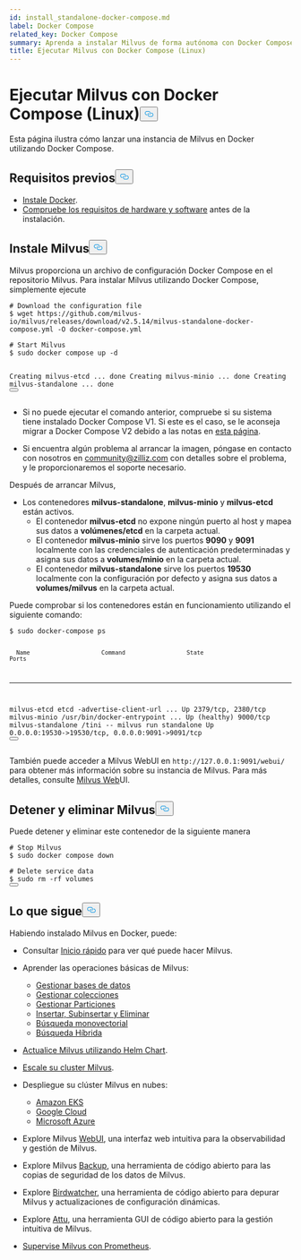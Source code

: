 ```yaml
---
id: install_standalone-docker-compose.md
label: Docker Compose
related_key: Docker Compose
summary: Aprenda a instalar Milvus de forma autónoma con Docker Compose.
title: Ejecutar Milvus con Docker Compose (Linux)
---
```

<h1 id="Run-Milvus-with-Docker-Compose-Linux" class="common-anchor-header">Ejecutar Milvus con Docker Compose (Linux)<button data-href="#Run-Milvus-with-Docker-Compose-Linux" class="anchor-icon" translate="no">
      <svg translate="no"
        aria-hidden="true"
        focusable="false"
        height="20"
        version="1.1"
        viewBox="0 0 16 16"
        width="16"
      >
        <path
          fill="#0092E4"
          fill-rule="evenodd"
          d="M4 9h1v1H4c-1.5 0-3-1.69-3-3.5S2.55 3 4 3h4c1.45 0 3 1.69 3 3.5 0 1.41-.91 2.72-2 3.25V8.59c.58-.45 1-1.27 1-2.09C10 5.22 8.98 4 8 4H4c-.98 0-2 1.22-2 2.5S3 9 4 9zm9-3h-1v1h1c1 0 2 1.22 2 2.5S13.98 12 13 12H9c-.98 0-2-1.22-2-2.5 0-.83.42-1.64 1-2.09V6.25c-1.09.53-2 1.84-2 3.25C6 11.31 7.55 13 9 13h4c1.45 0 3-1.69 3-3.5S14.5 6 13 6z"
        ></path>
      </svg>
    </button></h1><p>Esta página ilustra cómo lanzar una instancia de Milvus en Docker utilizando Docker Compose.</p>
<h2 id="Prerequisites" class="common-anchor-header">Requisitos previos<button data-href="#Prerequisites" class="anchor-icon" translate="no">
      <svg translate="no"
        aria-hidden="true"
        focusable="false"
        height="20"
        version="1.1"
        viewBox="0 0 16 16"
        width="16"
      >
        <path
          fill="#0092E4"
          fill-rule="evenodd"
          d="M4 9h1v1H4c-1.5 0-3-1.69-3-3.5S2.55 3 4 3h4c1.45 0 3 1.69 3 3.5 0 1.41-.91 2.72-2 3.25V8.59c.58-.45 1-1.27 1-2.09C10 5.22 8.98 4 8 4H4c-.98 0-2 1.22-2 2.5S3 9 4 9zm9-3h-1v1h1c1 0 2 1.22 2 2.5S13.98 12 13 12H9c-.98 0-2-1.22-2-2.5 0-.83.42-1.64 1-2.09V6.25c-1.09.53-2 1.84-2 3.25C6 11.31 7.55 13 9 13h4c1.45 0 3-1.69 3-3.5S14.5 6 13 6z"
        ></path>
      </svg>
    </button></h2><ul>
<li><a href="https://docs.docker.com/get-docker/">Instale Docker</a>.</li>
<li><a href="/docs/es/v2.5.x/prerequisite-docker.md">Compruebe los requisitos de hardware y software</a> antes de la instalación.</li>
</ul>
<h2 id="Install-Milvus" class="common-anchor-header">Instale Milvus<button data-href="#Install-Milvus" class="anchor-icon" translate="no">
      <svg translate="no"
        aria-hidden="true"
        focusable="false"
        height="20"
        version="1.1"
        viewBox="0 0 16 16"
        width="16"
      >
        <path
          fill="#0092E4"
          fill-rule="evenodd"
          d="M4 9h1v1H4c-1.5 0-3-1.69-3-3.5S2.55 3 4 3h4c1.45 0 3 1.69 3 3.5 0 1.41-.91 2.72-2 3.25V8.59c.58-.45 1-1.27 1-2.09C10 5.22 8.98 4 8 4H4c-.98 0-2 1.22-2 2.5S3 9 4 9zm9-3h-1v1h1c1 0 2 1.22 2 2.5S13.98 12 13 12H9c-.98 0-2-1.22-2-2.5 0-.83.42-1.64 1-2.09V6.25c-1.09.53-2 1.84-2 3.25C6 11.31 7.55 13 9 13h4c1.45 0 3-1.69 3-3.5S14.5 6 13 6z"
        ></path>
      </svg>
    </button></h2><p>Milvus proporciona un archivo de configuración Docker Compose en el repositorio Milvus. Para instalar Milvus utilizando Docker Compose, simplemente ejecute</p>
<pre><code translate="no" class="language-shell"><span class="hljs-meta prompt_"># </span><span class="language-bash">Download the configuration file</span>
<span class="hljs-meta prompt_">$ </span><span class="language-bash">wget https://github.com/milvus-io/milvus/releases/download/v2.5.14/milvus-standalone-docker-compose.yml -O docker-compose.yml</span>
<span class="hljs-meta prompt_">
# </span><span class="language-bash">Start Milvus</span>
<span class="hljs-meta prompt_">$ </span><span class="language-bash"><span class="hljs-built_in">sudo</span> docker compose up -d</span>

Creating milvus-etcd  ... done
Creating milvus-minio ... done
Creating milvus-standalone ... done
<button class="copy-code-btn"></button></code></pre>
<div class="alert note">
<ul>
<li><p>Si no puede ejecutar el comando anterior, compruebe si su sistema tiene instalado Docker Compose V1. Si este es el caso, se le aconseja migrar a Docker Compose V2 debido a las notas en <a href="https://docs.docker.com/compose/">esta página</a>.</p></li>
<li><p>Si encuentra algún problema al arrancar la imagen, póngase en contacto con nosotros en <a href="mailto:community@zilliz.com">community@zilliz.com</a> con detalles sobre el problema, y le proporcionaremos el soporte necesario.</p></li>
</ul>
</div>
<p>Después de arrancar Milvus,</p>
<ul>
<li>Los contenedores <strong>milvus-standalone</strong>, <strong>milvus-minio</strong> y <strong>milvus-etcd</strong> están activos.<ul>
<li>El contenedor <strong>milvus-etcd</strong> no expone ningún puerto al host y mapea sus datos a <strong>volúmenes/etcd</strong> en la carpeta actual.</li>
<li>El contenedor <strong>milvus-minio</strong> sirve los puertos <strong>9090</strong> y <strong>9091</strong> localmente con las credenciales de autenticación predeterminadas y asigna sus datos a <strong>volumes/minio</strong> en la carpeta actual.</li>
<li>El contenedor <strong>milvus-standalone</strong> sirve los puertos <strong>19530</strong> localmente con la configuración por defecto y asigna sus datos a <strong>volumes/milvus</strong> en la carpeta actual.</li>
</ul></li>
</ul>
<p>Puede comprobar si los contenedores están en funcionamiento utilizando el siguiente comando:</p>
<pre><code translate="no" class="language-shell"><span class="hljs-meta prompt_">$ </span><span class="language-bash"><span class="hljs-built_in">sudo</span> docker-compose ps</span>

      Name                     Command                  State                            Ports
--------------------------------------------------------------------------------------------------------------------
milvus-etcd         etcd -advertise-client-url ...   Up             2379/tcp, 2380/tcp
milvus-minio        /usr/bin/docker-entrypoint ...   Up (healthy)   9000/tcp
milvus-standalone   /tini -- milvus run standalone   Up             0.0.0.0:19530-&gt;19530/tcp, 0.0.0.0:9091-&gt;9091/tcp
<button class="copy-code-btn"></button></code></pre>
<p>También puede acceder a Milvus WebUI en <code translate="no">http://127.0.0.1:9091/webui/</code> para obtener más información sobre su instancia de Milvus. Para más detalles, consulte <a href="/docs/es/v2.5.x/milvus-webui.md">Milvus Web</a>UI.</p>
<h2 id="Stop-and-delete-Milvus" class="common-anchor-header">Detener y eliminar Milvus<button data-href="#Stop-and-delete-Milvus" class="anchor-icon" translate="no">
      <svg translate="no"
        aria-hidden="true"
        focusable="false"
        height="20"
        version="1.1"
        viewBox="0 0 16 16"
        width="16"
      >
        <path
          fill="#0092E4"
          fill-rule="evenodd"
          d="M4 9h1v1H4c-1.5 0-3-1.69-3-3.5S2.55 3 4 3h4c1.45 0 3 1.69 3 3.5 0 1.41-.91 2.72-2 3.25V8.59c.58-.45 1-1.27 1-2.09C10 5.22 8.98 4 8 4H4c-.98 0-2 1.22-2 2.5S3 9 4 9zm9-3h-1v1h1c1 0 2 1.22 2 2.5S13.98 12 13 12H9c-.98 0-2-1.22-2-2.5 0-.83.42-1.64 1-2.09V6.25c-1.09.53-2 1.84-2 3.25C6 11.31 7.55 13 9 13h4c1.45 0 3-1.69 3-3.5S14.5 6 13 6z"
        ></path>
      </svg>
    </button></h2><p>Puede detener y eliminar este contenedor de la siguiente manera</p>
<pre><code translate="no" class="language-shell"><span class="hljs-meta prompt_"># </span><span class="language-bash">Stop Milvus</span>
<span class="hljs-meta prompt_">$ </span><span class="language-bash"><span class="hljs-built_in">sudo</span> docker compose down</span>
<span class="hljs-meta prompt_">
# </span><span class="language-bash">Delete service data</span>
<span class="hljs-meta prompt_">$ </span><span class="language-bash"><span class="hljs-built_in">sudo</span> <span class="hljs-built_in">rm</span> -rf volumes</span>
<button class="copy-code-btn"></button></code></pre>
<h2 id="Whats-next" class="common-anchor-header">Lo que sigue<button data-href="#Whats-next" class="anchor-icon" translate="no">
      <svg translate="no"
        aria-hidden="true"
        focusable="false"
        height="20"
        version="1.1"
        viewBox="0 0 16 16"
        width="16"
      >
        <path
          fill="#0092E4"
          fill-rule="evenodd"
          d="M4 9h1v1H4c-1.5 0-3-1.69-3-3.5S2.55 3 4 3h4c1.45 0 3 1.69 3 3.5 0 1.41-.91 2.72-2 3.25V8.59c.58-.45 1-1.27 1-2.09C10 5.22 8.98 4 8 4H4c-.98 0-2 1.22-2 2.5S3 9 4 9zm9-3h-1v1h1c1 0 2 1.22 2 2.5S13.98 12 13 12H9c-.98 0-2-1.22-2-2.5 0-.83.42-1.64 1-2.09V6.25c-1.09.53-2 1.84-2 3.25C6 11.31 7.55 13 9 13h4c1.45 0 3-1.69 3-3.5S14.5 6 13 6z"
        ></path>
      </svg>
    </button></h2><p>Habiendo instalado Milvus en Docker, puede:</p>
<ul>
<li><p>Consultar <a href="/docs/es/v2.5.x/quickstart.md">Inicio rápido</a> para ver qué puede hacer Milvus.</p></li>
<li><p>Aprender las operaciones básicas de Milvus:</p>
<ul>
<li><a href="/docs/es/v2.5.x/manage_databases.md">Gestionar bases de datos</a></li>
<li><a href="/docs/es/v2.5.x/manage-collections.md">Gestionar colecciones</a></li>
<li><a href="/docs/es/v2.5.x/manage-partitions.md">Gestionar Particiones</a></li>
<li><a href="/docs/es/v2.5.x/insert-update-delete.md">Insertar, Subinsertar y Eliminar</a></li>
<li><a href="/docs/es/v2.5.x/single-vector-search.md">Búsqueda monovectorial</a></li>
<li><a href="/docs/es/v2.5.x/multi-vector-search.md">Búsqueda Híbrida</a></li>
</ul></li>
<li><p><a href="/docs/es/v2.5.x/upgrade_milvus_cluster-helm.md">Actualice Milvus utilizando Helm Chart</a>.</p></li>
<li><p><a href="/docs/es/v2.5.x/scaleout.md">Escale su cluster Milvus</a>.</p></li>
<li><p>Despliegue su clúster Milvus en nubes:</p>
<ul>
<li><a href="/docs/es/v2.5.x/eks.md">Amazon EKS</a></li>
<li><a href="/docs/es/v2.5.x/gcp.md">Google Cloud</a></li>
<li><a href="/docs/es/v2.5.x/azure.md">Microsoft Azure</a></li>
</ul></li>
<li><p>Explore Milvus <a href="/docs/es/v2.5.x/milvus-webui.md">WebUI</a>, una interfaz web intuitiva para la observabilidad y gestión de Milvus.</p></li>
<li><p>Explore Milvus <a href="/docs/es/v2.5.x/milvus_backup_overview.md">Backup</a>, una herramienta de código abierto para las copias de seguridad de los datos de Milvus.</p></li>
<li><p>Explore <a href="/docs/es/v2.5.x/birdwatcher_overview.md">Birdwatcher</a>, una herramienta de código abierto para depurar Milvus y actualizaciones de configuración dinámicas.</p></li>
<li><p>Explore <a href="https://github.com/zilliztech/attu">Attu</a>, una herramienta GUI de código abierto para la gestión intuitiva de Milvus.</p></li>
<li><p><a href="/docs/es/v2.5.x/monitor.md">Supervise Milvus con Prometheus</a>.</p></li>
</ul>
